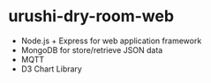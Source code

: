 # urushi-dry-room-web

- Node.js + Express for web application framework
- MongoDB for store/retrieve JSON data
- MQTT
- D3 Chart Library